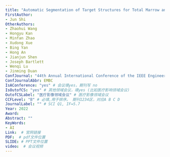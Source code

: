 ```yaml
---
title: "Automatic Segmentation of Target Structures for Total Marrow and Lymphoid Irradiation in Bone Marrow Transplantation"
FirstAuthor:
- Jun Shi
OtherAuthors:
- Zhaohui Wang
- Hongyu Kan
- Minfan Zhao
- Xudong Xue
- Bing Yan
- Hong An
- Jianjun Shen
- Joseph Bartlett
- Wenqi Lu
- Jinming Duan
ConfJournal: "44th Annual International Conference of the IEEE Engineering in Medicine & Biology Society"
ConfJournalAbbr: EMBC
IsAConference: "yes" # 会议填yes，期刊写 no
IsOutofCS: "yes" # 其他领域会议，填yes (比如医疗影响领域会议)
OutofCSLabel: "医疗影像领域会议" # 医疗影像领域会议
CCFLevel: "B" # 必填,用于排序。 期刊1234区，对应A B C D
JournalLabel: "" # SCI Q1, IF=5.7 
Year: 2022
Award: 
Abstract: ""
KeyWords:
- AI
Link:  # 官网链接 
PDF:  # pdf文件位置
SLIDE: # PPT文件位置
video:  # 会议视频
---
```

